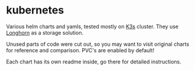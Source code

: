 # kubernetes

Various helm charts and yamls, tested mostly on [K3s](https://rancher.com/products/k3s/) cluster.
They use [Longhorn](https://longhorn.io/) as a storage solution.

Unused parts of code were cut out, so you may want to visit original charts for reference and comparison.
PVC's are enabled by default!

Each chart has its own readme inside, go there for detailed instructions.
